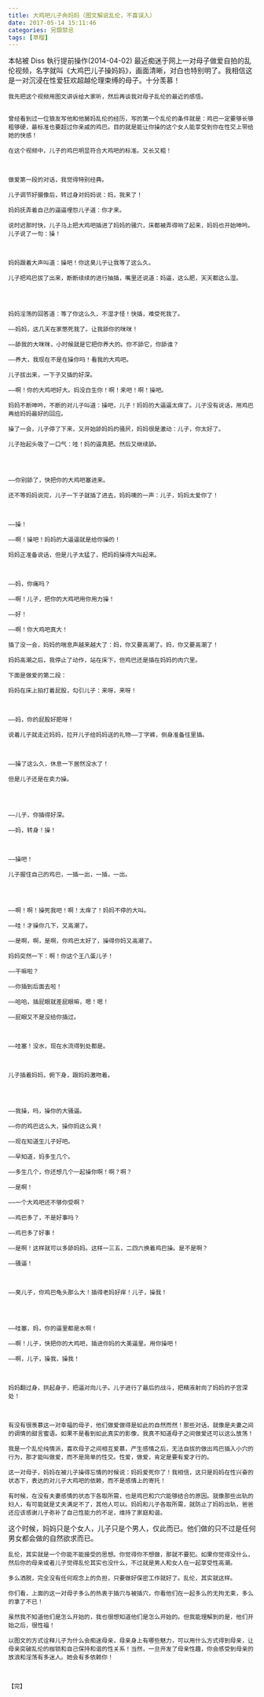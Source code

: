 ```yaml
---
title: 大鸡吧儿子肏妈妈（图文解说乱伦，不喜误入）
date: 2017-05-14 15:11:46
categories: 另類禁忌
tags: [草榴]
---
```

本帖被 Diss 執行提前操作(2014-04-02)
    最近痴迷于网上一对母子做爱自拍的乱伦视频，名字就叫《大鸡巴儿子操妈妈》，画面清晰，对白也特别明了。我相信这是一对沉浸在性爱狂欢超越伦理束缚的母子。十分羡慕！

    我先把这个视频用图文讲诉给大家听，然后再谈我对母子乱伦的最近的感悟。


    曾经看到过一位狼友写他和他舅妈乱伦的经历，写的第一个乱伦的条件就是：鸡巴一定要够长够粗够硬，最标准也要超过你亲戚的鸡巴。目的就是能让你操的这个女人能享受到你在性交上带给她的快感！

    在这个视频中，儿子的鸡巴明显符合大鸡吧的标准。又长又粗！

    

    做爱第一段的对话，我觉得特别经典。

    儿子调节好摄像后，转过身对妈妈说：妈，我来了！

    妈妈抚弄着自己的逼逼埋怨儿子道：你才来。

    说时迟那时快，儿子马上把大鸡吧插进了妈妈的骚穴，床都被弄得响了起来，妈妈也开始呻吟。儿子说了一句：操！

    

    妈妈跟着大声叫道：操吧！你这臭儿子让我等了这么久。

    儿子把鸡巴拔了出来，断断续续的进行抽插，嘴里还说道：妈逼，这么肥，天天都这么湿。

 


    妈妈淫荡的回答道：等了你这么久，不湿才怪！快插，难受死我了。

    ——妈妈，这几天在家憋死我了。让我舔你的咪咪！

    ——舔我的大咪咪，小时候就是它把你养大的。你不舔它，你舔谁？

    ——养大，我现在不是在操你吗！看我的大鸡吧。

    儿子拔出来，一下子又插的好深。

    ——啊！你的大鸡吧好大。妈没白生你！啊！来吧！啊！操吧。

    妈妈不断呻吟，不断的对儿子叫道：操吧，儿子！妈妈的大逼逼太痒了。儿子没有说话，用鸡巴再给妈妈最好的回应。

    操了一会，儿子停了下来，又开始舔妈妈的骚屄，妈妈很是激动：儿子，你太好了。
   
    儿子抬起头吸了一口气：哇！妈的逼真肥。然后又继续舔。

    


    ——你别舔了，快把你的大鸡吧塞进来。
   
    还不等妈妈说完，儿子一下子就插了进去，妈妈噢的一声：儿子，妈妈太爱你了！

 

    ——操！
   
    ——啊！操吧！妈妈的大逼逼就是给你操的！

    妈妈正准备说话，但是儿子太猛了，把妈妈操得大叫起来。

    

    ——妈，你痛吗？

    ——啊！儿子，把你的大鸡吧用你用力操！

    ——好！
 
    ——啊！你大鸡吧真大！

    插了没一会，妈妈的喘息声越来越大了：妈，你又要高潮了。妈，你又要高潮了！
 
    妈妈高潮之后，我停止了动作，站在床下，但鸡巴还是插在妈妈的肉穴里。

    下面是做爱的第二段：

    妈妈在床上拍打着屁股，勾引儿子：来呀，来呀！

 

    ——妈，你的屁股好肥呀！

    说着儿子就走近妈妈，拉开儿子给妈妈送的礼物——丁字裤，侧身准备往里插。

 

    ——操了这么久，休息一下居然没水了！

    但是儿子还是在卖力操。

 


    ——儿子，你插得好深。

    ——妈，转身！操！

 

    ——操吧！

    儿子握住自己的鸡巴，一插一出，一插，一出。

 


    ——啊！啊！操死我吧！啊！太痒了！妈妈不停的大叫。

    ——哇！才操你几下，又高潮了。

    ——是啊，啊，是啊，你鸡巴太好了，操得你妈又高潮了。
 
    妈妈突然一下：啊！你这个王八蛋儿子！

    ——干嘛啦？

    ——你插到后面去啦！

    ——哈哈，插屁眼就差屁眼嘛，嗯！嗯！

    ——屁眼又不是没给你插过。

 

    ——哇塞！没水，现在水流得到处都是。

 

    儿子插着妈妈，俯下身，跟妈妈激吻着。

 


    ——我操，吗，操你的大骚逼。

    ——你的鸡巴这么大，操你妈这么爽！

    ——现在知道生儿子好吧。

    ——早知道，妈多生几个。

    ——多生几个，你还想几个一起操你啊！啊？啊？

    ——是啊！

    ——一个大鸡吧还不够你受啊？

    ——鸡巴多了，不是好事吗？

    ——鸡巴多了好事！

    ——是啊！这样就可以多舔妈妈。这样一三五，二四六换着鸡巴操。是不是啊？

    ——骚逼！

    

    ——臭儿子，你鸡巴龟头那么大！插得老妈好痒！儿子，操我！

 


    ——哇塞，妈，你的逼里都是水啊！

    ——啊！儿子，快把你的大鸡吧，插进你妈的大美逼里。用你操吧！

    ——啊，儿子，操我，操我！

    

    妈妈翻过身，拱起身子，把逼对向儿子。儿子进行了最后的战斗，把精液射向了妈妈的子宫深处！

    

    有没有很羡慕这一对幸福的母子，他们做爱做得是如此的自然而然！那些对话，就像是夫妻之间的调情的甜言蜜语。如果不是看到如此真实的影像，我真不知道母子之间做爱还可以这么放荡！

    我是一个乱伦纯情派，喜欢母子之间相互爱慕，产生感情之后，无法自拔的做出鸡巴插入小穴的行为，那才能叫做爱，而不是简单的性交。性爱，做爱，肯定是要有爱才行的。

    这一对母子，妈妈在被儿子操得忘情的时候说：妈妈爱死你了！我相信，这只是妈妈在性兴奋的状态下，表达的对儿子大鸡吧的依赖，而不是感情上的寄托！

    有时候，在没有夫妻感情的状态下各取所需，也是鸡巴和穴穴能够结合的原因。就像那些出轨的妇人，有可能就是丈夫满足不了，其他人可以。妈妈和儿子各取所需，就防止了妈妈出轨，爸爸还应该感谢儿子弥补了自己性能力的不足，维持了家庭和谐。
这个时候，妈妈只是个女人，儿子只是个男人，仅此而已。他们做的只不过是任何男女都会做的自然欲求而已。

    乱伦，其实就是一个你能不能接受的思想。你觉得你不想做，那就不要犯。如果你觉得没什么，然后你的母亲或者儿子觉得乱伦其实也没什么，不过就是男人和女人在一起享受性高潮。

    多么洒脱，完全没有任何观念上的负担，只要做好保密工作就好了。乱伦，其实就这样。

    你们看，上面的这一对母子多么的热衷于插穴与被插穴，你看他们在一起多么的无拘无束，多么的拿了不已！

    虽然我不知道他们是怎么开始的，我也很想知道他们是怎么开始的。但我能理解到的是，他们开始之后，很性福！

    以图文的方式诠释儿子为什么会痴迷母亲，母亲身上有哪些魅力，可以用什么方式得到母亲，让母亲突破乱伦的枷锁和自己保持和谐的性关系！当然，一旦开发了母亲性趣，你会感受到母亲的放浪和淫荡有多迷人。她会有多依赖你！

                                                                               
                                                                                                                                        【完】










 